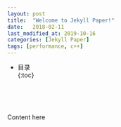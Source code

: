 ```yaml
---
layout: post
title:  "Welcome to Jekyll Paper!"
date:   2018-02-11
last_modified_at: 2019-10-16
categories: [Jekyll Paper]
tags: [performance, c++]
---
```


* 目录  
{:toc}

<br>
<br>
<br>

Content here

<br>
<br>
<br>